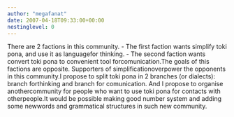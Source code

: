 ```yaml
---
author: "megafanat"
date: 2007-04-18T09:33:00+00:00
nestinglevel: 0
---
```

There are 2 factions in this community. - The first faction wants simplify toki pona, and use it as languagefor thinking. - The second faction wants convert toki pona to convenient tool forcomunication.The goals of this factions are opposite. Supporters of simplificationoverpower the opponents in this community.I propose to split toki pona in 2 branches (or dialects): branch forthinking and branch for comunication. And I propose to organise anothercommunity for people who want to use toki pona for contacts with otherpeople.It would be possible making good number system and adding some newwords and grammatical structures in such new community.